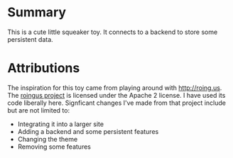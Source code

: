 # Summary

This is a cute little squeaker toy. It connects to a backend to store some persistent data.

# Attributions

The inspiration for this toy came from playing around with http://roing.us. The [roingus project](https://github.com/SplitPixl/roingus) is licensed under the Apache 2 license. I have used its code liberally here. Signficant changes I've made from that project include but are not limited to:
- Integrating it into a larger site
- Adding a backend and some persistent features
- Changing the theme
- Removing some features
